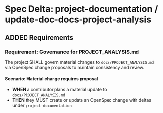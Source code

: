 # Spec Delta: project-documentation / update-doc-docs-project-analysis

## ADDED Requirements

### Requirement: Governance for PROJECT_ANALYSIS.md

The project SHALL govern material changes to `docs/PROJECT_ANALYSIS.md` via OpenSpec change proposals to maintain consistency and review.

#### Scenario: Material change requires proposal

- **WHEN** a contributor plans a material update to `docs/PROJECT_ANALYSIS.md`
- **THEN** they MUST create or update an OpenSpec change with deltas under `project-documentation`
